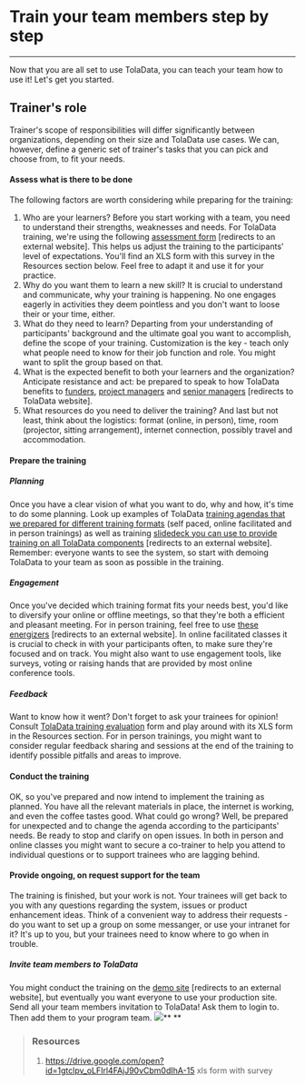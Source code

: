 # Train your team members step by step

---

Now that you are all set to use TolaData, you can teach your team how to use it! Let's get you started.

## Trainer's role

Trainer's scope of responsibilities will differ significantly between organizations, depending on their size and TolaData use cases. We can, however, define a generic set of trainer's tasks that you can pick and choose from, to fit your needs.

#### Assess what is there to be done

The following factors are worth considering while preparing for the training:

1. Who are your learners?
Before you start working with a team, you need to understand their strengths, weaknesses and needs. For TolaData training, we're using the following [assessment form](https://enketo.ona.io/x/#p91m) [redirects to an external website]. This helps us adjust the training to the participants' level of expectations. You'll find an XLS form with this survey in the Resources section below. Feel free to adapt it and use it for your practice. 
2. Why do you want them to learn a new skill?
It is crucial to understand and communicate, why your training is happening. No one engages eagerly in activities they deem pointless and you don't want to loose their or your time, either. 
3. What do they need to learn?
Departing from your understanding of participants' background and the ultimate goal you want to accomplish, define the scope of your training. Customization is the key - teach only what people need to know for their job function and role. You might want to split the group based on that.
4. What is the expected benefit to both your learners and the organization?
Anticipate resistance and act: be prepared to speak to how TolaData benefits to [funders](https://www.toladata.com/dashboard-for-funders/), [project managers](https://www.toladata.com/project-managers-ngo/) and [senior managers](https://www.toladata.com/senior-managers-ngos/) [redirects to TolaData website].
5. What resources do you need to deliver the training?
And last but not least, think about the logistics: format (online, in person), time, room (projector, sitting arrangement), internet connection, possibly travel and accommodation.

#### Prepare the training

##### Planning
Once you have a clear vision of what you want to do, why and how, it's time to do some planning. Look up examples of TolaData [training agendas that we prepared for different training formats](https://docs.google.com/document/d/1GJvaVOyblWtPHQ7ibz0IcuOCIhEMKgx1533Dv05o1Q4/edit?usp=sharing) (self paced, online facilitated and in person trainings) as well as training [slidedeck you can use to provide training on all TolaData components](https://drive.google.com/open?id=1pz6IB3Zwb8efOgXvi8gZ-w8E_NoyHzXPoTkrn5vt_zo) [redirects to an external website]. Remember: everyone wants to see the system, so start with demoing TolaData to your team as soon as possible in the training.

##### Engagement
Once you've decided which training format fits your needs best, you'd like to diversify your online or offline meetings, so that they're both a efficient and pleasant meeting. For in person training, feel free to use [these energizers](https://docs.google.com/document/d/1HohufUBEUc8vqR-C93TL8-36AKNOlFI2QuX3i9XYoms/edit?usp=sharing) [redirects to an external website]. In online facilitated classes it is crucial to check in with your participants often, to make sure they're focused and on track. You might also want to use engagement tools, like surveys, voting or raising hands that are provided by most online conference tools.

##### Feedback
Want to know how it went? Don't forget to ask your trainees for opinion! Consult [TolaData training evaluation](/enketo.ona.io/x/#phzR) form and play around with its XLS form in the Resources section. For in person trainings, you might want to consider regular feedback sharing and sessions at the end of the training to identify possible pitfalls and areas to improve.   

#### Conduct the training

OK, so you've prepared and now intend to implement the training as planned. You have all the relevant materials in place, the internet is working, and even the coffee tastes good. What could go wrong? Well, be prepared for unexpected and to change the agenda according to the participants' needs. Be ready to stop and clarify on open issues. In both in person and online classes you might want to secure a co-trainer to help you attend to individual questions or to support trainees who are lagging behind. 

#### Provide ongoing, on request support for the team

The training is finished, but your work is not. Your trainees will get back to you with any questions regarding the system, issues or product enhancement ideas. Think of a convenient way to address their requests - do you want to set up a group on some messanger, or use your intranet for it? It's up to you, but your trainees need to know where to go when in trouble. 

##### Invite team members to TolaData

You might conduct the training on the [demo site](https://demo.toladata.io/) [redirects to an external website], but eventually you want everyone to use your production site. Send all your team members invitation to TolaData! Ask them to login to. Then add them to your program team.
![](https://lh5.googleusercontent.com/dlcMO2saPUIteNPySlkfjzMpmJh0pETReabxlclYiHx49Y0WWis0doH5Z4Kvkzg5_9cE0olcEGMCauwkN9s9yO7O8SLa4iqsz6GJXYsmA2NPMmUVJAhDDPEOrGFND2FNSKzN6o7j)**
**

> ### Resources
>
> 1. https://drive.google.com/open?id=1gtclpv_oLFIrl4FAjJ90vCbm0dIhA-15 xls form with survey






